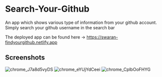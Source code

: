# Search-Your-Github
An app which shows various type of information from your github account. 
Simply search your github username in the search bar 

The deployed app can be found here -> https://swaran-findyourgithub.netlify.app

## Screenshots 

![chrome_J7a8d5vyDS](https://user-images.githubusercontent.com/59581142/220232365-f364b5bf-b87c-44c4-b266-6811aadab0f3.png)
![chrome_eYUjYdCeei](https://user-images.githubusercontent.com/59581142/220232387-29b144b9-85b1-4807-8c7f-ea4c6f284f1c.png)
![chrome_CplbOoFHYG](https://user-images.githubusercontent.com/59581142/220232399-ad474c6f-050a-49ee-a0f3-f81a781acf67.png)

